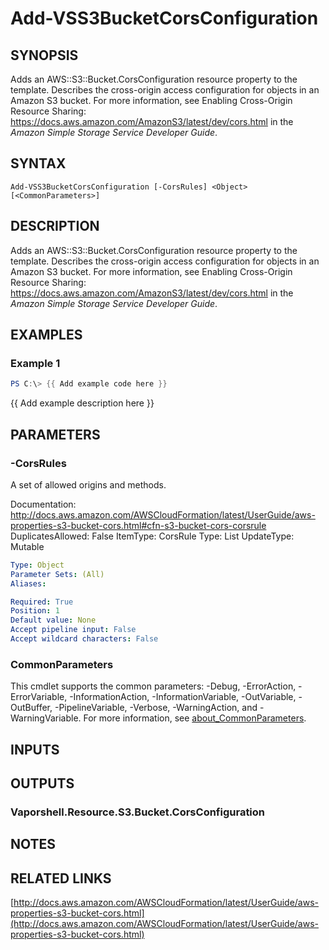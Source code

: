# Add-VSS3BucketCorsConfiguration

## SYNOPSIS
Adds an AWS::S3::Bucket.CorsConfiguration resource property to the template.
Describes the cross-origin access configuration for objects in an Amazon S3 bucket.
For more information, see Enabling Cross-Origin Resource Sharing: https://docs.aws.amazon.com/AmazonS3/latest/dev/cors.html in the *Amazon Simple Storage Service Developer Guide*.

## SYNTAX

```
Add-VSS3BucketCorsConfiguration [-CorsRules] <Object> [<CommonParameters>]
```

## DESCRIPTION
Adds an AWS::S3::Bucket.CorsConfiguration resource property to the template.
Describes the cross-origin access configuration for objects in an Amazon S3 bucket.
For more information, see Enabling Cross-Origin Resource Sharing: https://docs.aws.amazon.com/AmazonS3/latest/dev/cors.html in the *Amazon Simple Storage Service Developer Guide*.

## EXAMPLES

### Example 1
```powershell
PS C:\> {{ Add example code here }}
```

{{ Add example description here }}

## PARAMETERS

### -CorsRules
A set of allowed origins and methods.

Documentation: http://docs.aws.amazon.com/AWSCloudFormation/latest/UserGuide/aws-properties-s3-bucket-cors.html#cfn-s3-bucket-cors-corsrule
DuplicatesAllowed: False
ItemType: CorsRule
Type: List
UpdateType: Mutable

```yaml
Type: Object
Parameter Sets: (All)
Aliases:

Required: True
Position: 1
Default value: None
Accept pipeline input: False
Accept wildcard characters: False
```

### CommonParameters
This cmdlet supports the common parameters: -Debug, -ErrorAction, -ErrorVariable, -InformationAction, -InformationVariable, -OutVariable, -OutBuffer, -PipelineVariable, -Verbose, -WarningAction, and -WarningVariable. For more information, see [about_CommonParameters](http://go.microsoft.com/fwlink/?LinkID=113216).

## INPUTS

## OUTPUTS

### Vaporshell.Resource.S3.Bucket.CorsConfiguration
## NOTES

## RELATED LINKS

[http://docs.aws.amazon.com/AWSCloudFormation/latest/UserGuide/aws-properties-s3-bucket-cors.html](http://docs.aws.amazon.com/AWSCloudFormation/latest/UserGuide/aws-properties-s3-bucket-cors.html)

